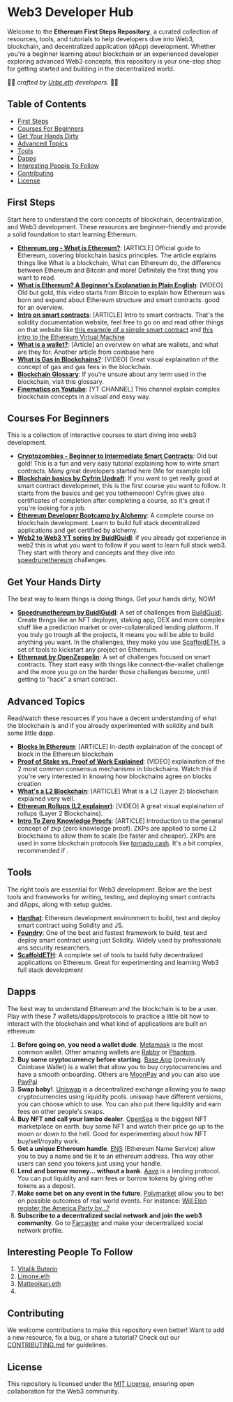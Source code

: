 # Web3 Developer Hub

Welcome to the **Ethereum First Steps Repository**, a curated collection of resources, tools, and tutorials to help developers dive into Web3, blockchain, and decentralized application (dApp) development. Whether you're a beginner learning about blockchain or an experienced developer exploring advanced Web3 concepts, this repository is your one-stop shop for getting started and building in the decentralized world.

🐺🐺 _crafted by [Urbe.eth](https://urbe.build/) developers._ 🐺🐺


## Table of Contents
- [First Steps](#first-steps)
- [Courses For Beginners](#courses-for-beginners)
- [Get Your Hands Dirty](#get-your-hands-dirty)
- [Advanced Topics](#advanced-topics)
- [Tools](#tools)
- [Dapps](#dapps)
- [Interesting People To Follow](#interesting-people-to-follow)
- [Contributing](#contributing)
- [License](#license)


## First Steps
Start here to understand the core concepts of blockchain, decentralization, and Web3 development. These resources are beginner-friendly and provide a solid foundation to start learning Ethereum. 

- **[Ethereum.org - What is Ethereum?](https://ethereum.org/en/what-is-ethereum/)**: [ARTICLE] Official guide to Ethereum, covering blockchain basics principles. The article explains things like What is a blockchain, What can Ethereum do, the difference between Ethereum and Bitcoin and more! Definitely the first thing you want to read.
- **[What is Ethereum? A Beginner's Explanation in Plain English](https://www.youtube.com/watch?v=jxLkbJozKbY)**: [VIDEO] Old but gold, this video starts from Bitcoin to explain how Ethereum was born and expand about Ethereum structure and smart contracts. good for an overview.
- **[Intro on smart contracts](https://docs.soliditylang.org/en/latest/introduction-to-smart-contracts.html)**: [ARTICLE] Intro to smart contracts. That's the solidity documentation website, feel free to go on and read other things on that website like [this example of a simple smart contract](https://docs.soliditylang.org/en/latest/introduction-to-smart-contracts.html#a-simple-smart-contract) and [this intro to the Ethereum Virtual Machine](https://docs.soliditylang.org/en/latest/introduction-to-smart-contracts.html#index-6)
- **[What is a wallet?](https://ethereum.org/en/wallets/)**: [Article] an overview on what are wallets, and what are they for. Another article from coinbase here
- **[What is Gas in Blockchains?](https://www.youtube.com/watch?v=Yh8cHUB-KoU)**: [VIDEO] Great visual explaination of the concept of gas and gas fees in the blockchain. 
- **[Blockchain Glossary](https://www.cyfrin.io/glossary)**: If you're unsure about any term used in the blockchain, visit this glossary.
- **[Finematics on Youtube](https://www.youtube.com/@Finematics/videos)**: [YT CHANNEL] This channel explain complex blockchain concepts in a visual and easy way.


## Courses For Beginners
This is a collection of interactive courses to start diving into web3 development.

- **[Cryptozombies - Beginner to Intermediate Smart Contracts](https://cryptozombies.io/en/solidity)**: Old but gold! This is a fun and very easy tutorial explaining how to wirte smart contracts. Many great developers started here (Me for example lol)
- **[Blockchain basics by Cyfrin Updraft](https://updraft.cyfrin.io/courses/blockchain-basics)**: If you want to get really good at smart contract developmnet, this is the first course you want to follow. It starts from the basics and get you tothemooon! Cyfrin gives also certificates of completion after completing a course, so it's great if you're looking for a job.
- **[Ethereum Developer Bootcamp by Alchemy](https://www.alchemy.com/university/courses/ethereum)**: A complete course on blockchain development. Learn to build full stack decentralized applications and get certified by alchemy.
- **[Web2 to Web3 YT series by BuidlGuidl](https://www.youtube.com/watch?v=zuJ-elbo88E&list=PLJz1HruEnenAf80uOfDwBPqaliJkjKg69&index=1)**: if you already got experience in web2 this is what you want to follow if you want to learn full stack web3. They start with theory and concepts and they dive into [speedrunethereum](https://speedrunethereum.com/) challenges.


## Get Your Hands Dirty
The best way to learn things is doing things. Get your hands dirty, NOW!

- **[Speedrunethereum by BuidlGuidl](https://speedrunethereum.com/)**: A set of challenges from [BuildGuidl](https://buidlguidl.com/). Create things like an NFT deployer, staking app, DEX and more complex stuff like a prediction market or over-collateralized lending platform. If you truly go trough all the projects, it means you will be able to build anything you want. In the challenges, they make you use [ScaffoldETH](https://scaffoldeth.io/), a set of tools to kickstart any project on Ethereum.
- **[Ethernaut by OpenZeppelin](https://ethernaut.openzeppelin.com/level/0x7E0f53981657345B31C59aC44e9c21631Ce710c7)**: A set of challenges focused on smart contracts. They start easy with things like connect-the-wallet challenge and the more you go on the harder those challenges become, until getting to "hack" a smart contract.


## Advanced Topics
Read/watch these resources if you have a decent understanding of what the blockchain is and if you already experimented with solidity and built some little dapp. 

- **[Blocks In Ethereum](https://ethereum.org/en/developers/docs/blocks/)**: [ARTICLE] In-depth explaination of the concept of block in the Ethereum blockchain
- **[Proof of Stake vs. Proof of Work Explained](https://www.youtube.com/watch?v=TcYdEAWch_4)**: [VIDEO] explaination of the 2 most common consensus mechanisms in blockchains. Watch this if you're very interested in knowing how blockchains agree on blocks creation
- **[What's a L2 Blockchain](https://chain.link/education-hub/what-is-layer-2)**: [ARTICLE] What is a L2 (Layer 2) blockchain explained very well.
- **[Ethereum Rollups (L2 explainer)](https://www.youtube.com/watch?v=7pWxCklcNsU)**: [VIDEO] A great visual explaination of rollups (Layer 2 Blockchains).
- **[Intro To Zero Knowledge Proofs](https://chain.link/education/zero-knowledge-proof-zkp)**: [ARTICLE] Introduction to the general concept of zkp (zero knowledge proof). ZKPs are applied to some L2 blockchains to allow them to scale (be faster and cheaper). ZKPs are used in some blockchain protocols like [tornado cash](https://tornado.cash/). It's a bit complex, recommended if .


## Tools
The right tools are essential for Web3 development. Below are the best tools and frameworks for writing, testing, and deploying smart contracts and dApps, along with setup guides.
- **[Hardhat](https://hardhat.org/)**: Ethereum development environment to build, test and deploy smart contract using Solidity and JS.
- **[Foundry](https://getfoundry.sh/)**: One of the best and fastest framework to build, test and deploy smart contract using just Solidity. Widely used by professionals ans security researchers.
- **[ScaffoldETH](https://scaffoldeth.io/)**: A complete set of tools to build fully decentralized applications on Ethereum. Great for experimenting and learning Web3 full stack development


## Dapps
The best way to understand Ethereum and the blockchain is to be a user. Play with these 7 wallets/dapps/protocols to practice a little bit how to interact with the blockchain and what kind of applications are built on ethereum

1. **Before going on, you need a wallet dude**. [Metamask](https://metamask.io/) is the most common wallet. Other amazing wallets are [Rabby](https://rabby.io/) or [Phantom](https://phantom.com/).
2. **Buy some cryptocurrency before starting**. [Base App](https://www.coinbase.com/it/wallet) (previously Coinbase Wallet) is a wallet that allow you to buy cryptocurrencies and have a smooth onboarding. Others are [MoonPay](https://www.moonpay.com/it) and you can also use [PayPal](https://www.paypal.com/us/digital-wallet/manage-money/crypto)
3. **Swap baby!**. [Uniswap](https://app.uniswap.org/swap) is a decentralized exchange allowing you to swap cryptocurrencies using liquidity pools. uniswap have different versions, you can choose which to use. You can also put there liquidity and earn fees on other people's swaps.
4. **Buy NFT and call your lambo dealer**. [OpenSea](https://opensea.io/) is the biggest NFT marketplace on earth. buy some NFT and watch their price go up to the moon or down to the hell. Good for experimenting about how NFT buy/sell/royalty work.
5. **Get a unique Ethereum handle**. [ENS](https://opensea.io/) (Ethereum Name Service) allow you to buy a name and tie it to an ethereum address. This way other users can send you tokens just using your handle.
6. **Lend and borrow money... without a bank**. [Aave](https://aave.com/) is a lending protocol. You can put liquidity and earn fees or borrow tokens by giving other tokens as a deposit.
7. **Make some bet on any event in the future**. [Polymarket](https://polymarket.com/) allow you to bet on possible outcomes of real world events. For instance: [Will Elon register the America Party by...?](https://polymarket.com/event/will-elon-register-the-america-party-by?tid=1753105753082)
8. **Subscribe to a decentralized social network and join the web3 community**. Go to [Farcaster](https://farcaster.xyz/) and make your decentralized social network profile. 


## Interesting People To Follow
1. [Vitalik Buterin](https://x.com/VitalikButerin)
2. [Limone.eth](https://x.com/limone_eth)
3. [Matteoikari.eth](https://x.com/matteoikari)
4. 


## Contributing
We welcome contributions to make this repository even better! Want to add a new resource, fix a bug, or share a tutorial? Check out our [CONTRIBUTING.md](CONTRIBUTING.md) for guidelines.


## License
This repository is licensed under the [MIT License](LICENSE), ensuring open collaboration for the Web3 community.

